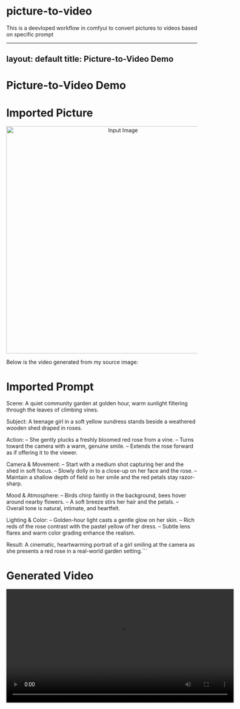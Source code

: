 # picture-to-video
This is a deevloped workflow in comfyui to convert pictures to videos based on specific prompt

---
layout: default
title: Picture-to-Video Demo
---

# Picture-to-Video Demo

# Imported Picture
<p align="center">
  <img src="https://github.com/user-attachments/assets/941f70c5-ac53-4d61-bf5e-3b2580192b43" width="600" title="Input Image">
</p>

Below is the video generated from my source image:

# Imported Prompt
Scene: A quiet community garden at golden hour, warm sunlight filtering through the leaves of climbing vines.

Subject: A teenage girl in a soft yellow sundress stands beside a weathered wooden shed draped in roses.

Action:
– She gently plucks a freshly bloomed red rose from a vine.
– Turns toward the camera with a warm, genuine smile.
– Extends the rose forward as if offering it to the viewer.

Camera & Movement:
– Start with a medium shot capturing her and the shed in soft focus.
– Slowly dolly in to a close-up on her face and the rose.
– Maintain a shallow depth of field so her smile and the red petals stay razor-sharp.

Mood & Atmosphere:
– Birds chirp faintly in the background, bees hover around nearby flowers.
– A soft breeze stirs her hair and the petals.
– Overall tone is natural, intimate, and heartfelt.

Lighting & Color:
– Golden-hour light casts a gentle glow on her skin.
– Rich reds of the rose contrast with the pastel yellow of her dress.
– Subtle lens flares and warm color grading enhance the realism.

Result: A cinematic, heartwarming portrait of a girl smiling at the camera as she presents a red rose in a real-world garden setting.```

# Generated Video 
<p align="center">
  <video src="https://github.com/user-attachments/assets/c2cd0c57-9b65-4639-9557-611d8dfd3f7a" width="600" title="Generated Video">
</p>




